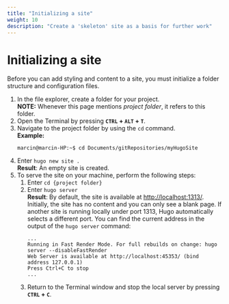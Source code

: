 ```yaml
---
title: "Initializing a site"
weight: 10
description: "Create a 'skeleton' site as a basis for further work"
---
```

# Initializing a site
Before you can add styling and content to a site, you must initialize a folder structure and configuration files.

1. In the file explorer, create a folder for your project.  
**NOTE:** Whenever this page mentions *project folder*, it refers to this folder.
3. Open the Terminal by pressing **`CTRL` + `ALT` + `T`**.
4. Navigate to the project folder by using the `cd` command.  
**Example:**
   ```
   marcin@marcin-HP:~$ cd Documents/gitRepositories/myHugoSite
   ```
1. Enter `hugo new site .`  
**Result**: An empty site is created.
1. To serve the site on your machine, perform the following steps:
   1. Enter `cd {project folder}`
   2. Enter `hugo server`  
   **Result**: By default, the site is available at [http://localhost:1313/](http://localhost:1313/).  
   Initially, the site has no content and you can only see a blank page.
   If another site is running locally under port 1313, Hugo automatically selects a different port. You can find the current address in the output of the `hugo server` command:  
      ```
      ...
      Running in Fast Render Mode. For full rebuilds on change: hugo server --disableFastRender
      Web Server is available at http://localhost:45353/ (bind address 127.0.0.1)
      Press Ctrl+C to stop
      ...
      ```
   1. Return to the Terminal window and stop the local server by pressing **`CTRL` + `C`**.